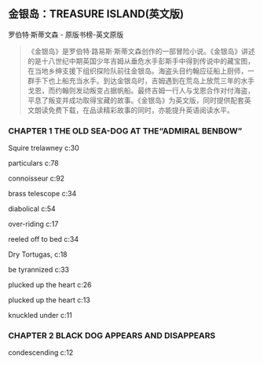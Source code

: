 ## 金银岛：TREASURE ISLAND(英文版)

罗伯特·斯蒂文森  -  原版书榜-英文原版

> 《金银岛》是罗伯特·路易斯·斯蒂文森创作的一部冒险小说。《金银岛》讲述的是十八世纪中期英国少年吉姆从垂危水手彭斯手中得到传说中的藏宝图，在当地乡绅支援下组织探险队前往金银岛。海盗头目约翰应征船上厨师，一群手下也上船充当水手。到达金银岛时，吉姆遇到在荒岛上放荒三年的水手戈恩，而约翰则发动叛变占据帆船。最终吉姆一行人与戈恩合作对付海盗，平息了叛变并成功取得宝藏的故事。《金银岛》为英文版，同时提供配套英文朗读免费下载，在品读精彩故事的同时，亦能提升英语阅读水平。


### CHAPTER 1 THE OLD SEA-DOG AT THE“ADMIRAL BENBOW”

Squire trelawney c:30

particulars c:78

connoisseur c:92

brass telescope c:34

 diabolical  c:54

over-riding c:17

reeled off to bed c:34

Dry Tortugas, c:18

be tyrannized c:33

plucked up the heart c:26

plucked up the heart  c:13

 knuckled under c:11

### CHAPTER 2 BLACK DOG APPEARS AND DISAPPEARS

condescending c:12